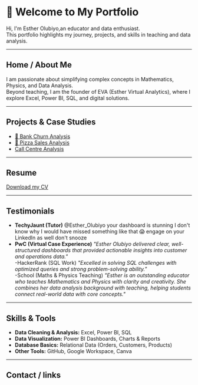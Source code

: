 # 👋 Welcome to My Portfolio  
Hi, I'm Esther Olubiyo,an educator and data enthusiast.  
This portfolio highlights my journey, projects, and skills in teaching and data analysis.  

---

## Home / About Me  
I am passionate about simplifying complex concepts in Mathematics, Physics, and Data Analysis.  
Beyond teaching, I am the founder of EVA (Esther Virtual Analytics), where I explore Excel, Power BI, SQL, and digital solutions.  

---

## Projects & Case Studies  
- [🏦 Bank Churn Analysis](https://github.com/EstherOlubiyo/Bank-Churn-Analysis)  
- [🍕 Pizza Sales Analysis](https://github.com/EstherOlubiyo/Pizza-Sales-Analysis)  
- [Call Centre Analysis](https://github.com/EstherOlubiyo/Call-Centre-Analysis-PwC)

---

## Resume  
[Download my CV](https://github.com/EstherOlubiyo/EstherOlubiyo.github.io/blob/main/ESTHER%20YETUNDE%20OLUBIYO%20CV.pdf)

---

## Testimonials   
- **TechyJaunt (Tutor)**
@Esther_Olubiyo your dashboard is stunning I don't know why I would have missed something like that 😱 engage on your LinkedIn as well don't snooze
- **PwC (Virtual Case Experience)** *"Esther Olubiyo delivered clear, well-structured dashboards that provided actionable insights into customer and operations data."*  
-HackerRank (SQL Work)
*"Excelled in solving SQL challenges with optimized queries and strong problem-solving ability."*  
-School (Maths & Physics Teaching)
*"Esther is an outstanding educator who teaches Mathematics and Physics with clarity and creativity. She combines her data analysis background with teaching, helping students connect real-world data with core concepts."*  

---

## Skills & Tools
- **Data Cleaning & Analysis:** Excel, Power BI, SQL
- **Data Visualization:** Power BI Dashboards, Charts & Reports  
- **Database Basics:** Relational Data (Orders, Customers, Products)  
- **Other Tools:** GitHub, Google Workspace, Canva

---

## Contact / links 
